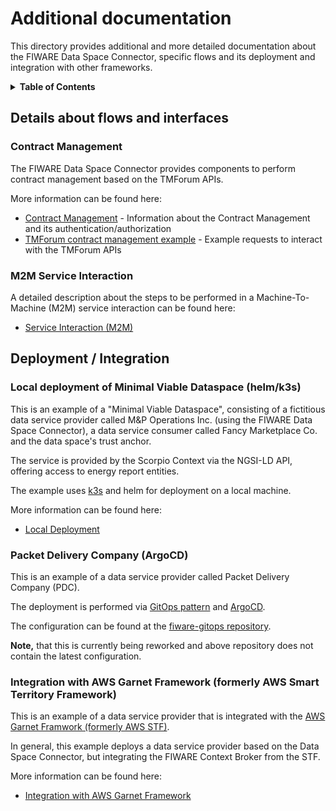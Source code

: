 # Additional documentation

This directory provides additional and more detailed documentation about the FIWARE Data Space Connector, 
specific flows and its deployment and integration with other frameworks.

<!-- ToC created with: https://github.com/thlorenz/doctoc -->
<!-- Update with: doctoc README.md -->

<details>
<summary><strong>Table of Contents</strong></summary>

<!-- START doctoc generated TOC please keep comment here to allow auto update -->
<!-- DON'T EDIT THIS SECTION, INSTEAD RE-RUN doctoc TO UPDATE -->
<!-- param::isNotitle::true:: -->

- [Details about flows and interfaces](#details-about-flows-and-interfaces)
  - [Contract Management](#contract-management)
  - [M2M Service Interaction](#m2m-service-interaction)
- [Deployment / Integration](#deployment--integration)
  - [Local deployment of Minimal Viable Dataspace (helm/k3s)](#local-deployment-of-minimal-viable-dataspace-helmk3s)
  - [Packet Delivery Company (ArgoCD)](#packet-delivery-company-argocd)
  - [Integration with AWS Garnet Framework (formerly AWS Smart Territory Framework)](#integration-with-aws-garnet-framework-formerly-aws-smart-territory-framework)

<!-- END doctoc generated TOC please keep comment here to allow auto update -->


</details>



## Details about flows and interfaces

### Contract Management

The FIWARE Data Space Connector provides components to perform contract management based on the TMForum APIs. 

More information can be found here:
* [Contract Management](./flows/contract-management) - Information about the Contract Management and its 
  authentication/authorization
* [TMForum contract management example](./flows/contract-management/tmf) - Example requests to interact 
  with the TMForum APIs



### M2M Service Interaction

A detailed description about the steps to be performed in a Machine-To-Machine (M2M) service interaction 
can be found here:
* [Service Interaction (M2M)](./flows/service-interaction-m2m)





## Deployment / Integration

### Local deployment of Minimal Viable Dataspace (helm/k3s)

This is an example of a "Minimal Viable Dataspace", consisting of a fictitious data service 
provider called M&P Operations Inc. (using the FIWARE Data Space Connector), a data service consumer 
called Fancy Marketplace Co. and the 
data space's trust anchor.

The service is provided by the Scorpio Context via the NGSI-LD API, offering access to 
energy report entities.

The example uses [k3s](https://k3s.io/) and helm for deployment on a local machine.

More information can be found here:
* [Local Deployment](./deployment-integration/local-deployment/LOCAL.MD)



### Packet Delivery Company (ArgoCD)

This is an example of a data service provider called Packet Delivery Company (PDC).

The deployment is performed via 
[GitOps pattern](https://www.gitops.tech/) and [ArgoCD](https://argo-cd.readthedocs.io/en/stable/).

The configuration can be found at the 
[fiware-gitops repository](https://github.com/FIWARE-Ops/fiware-gitops/tree/master/aws/dsba/packet-delivery/data-space-connector).

**Note,** that this is currently being reworked and above repository does not contain the latest configuration.




### Integration with AWS Garnet Framework (formerly AWS Smart Territory Framework)

This is an example of a data service provider that is integrated with the 
[AWS Garnet Framwork (formerly AWS STF)](https://github.com/aws-samples/aws-stf). 

In general, this example deploys a data service provider based on the Data Space Connector, 
but integrating the FIWARE Context Broker from the STF.

More information can be found here:
* [Integration with AWS Garnet Framework](./deployment-integration/aws-garnet/)

